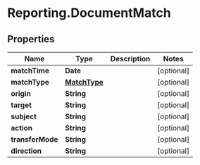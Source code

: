# Reporting.DocumentMatch

## Properties
Name | Type | Description | Notes
------------ | ------------- | ------------- | -------------
**matchTime** | **Date** |  | [optional] 
**matchType** | [**MatchType**](MatchType.md) |  | [optional] 
**origin** | **String** |  | [optional] 
**target** | **String** |  | [optional] 
**subject** | **String** |  | [optional] 
**action** | **String** |  | [optional] 
**transferMode** | **String** |  | [optional] 
**direction** | **String** |  | [optional] 


